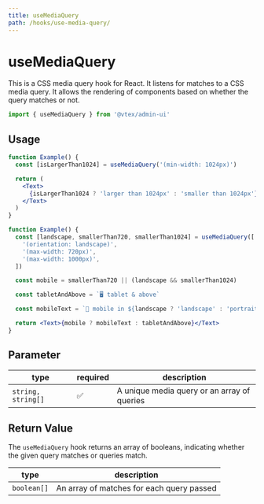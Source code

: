 ```yaml
---
title: useMediaQuery
path: /hooks/use-media-query/
---
```


# useMediaQuery

This is a CSS media query hook for React. It listens for matches to a CSS media query. It allows the rendering of components based on whether the query matches or not.

```jsx isStatic
import { useMediaQuery } from '@vtex/admin-ui'
```

## Usage

```jsx live
function Example() {
  const [isLargerThan1024] = useMediaQuery('(min-width: 1024px)')

  return (
    <Text>
      {isLargerThan1024 ? 'larger than 1024px' : 'smaller than 1024px'}
    </Text>
  )
}
```

```jsx live
function Example() {
  const [landscape, smallerThan720, smallerThan1024] = useMediaQuery([
    '(orientation: landscape)',
    '(max-width: 720px)',
    '(max-width: 1000px)',
  ])

  const mobile = smallerThan720 || (landscape && smallerThan1024)

  const tabletAndAbove = `🖥 tablet & above`

  const mobileText = `📱 mobile in ${landscape ? 'landscape' : 'portrait'}`

  return <Text>{mobile ? mobileText : tabletAndAbove}</Text>
}
```

## Parameter

| type               | required | description                                 |
| ------------------ | -------- | ------------------------------------------- |
| `string, string[]` | ✅       | A unique media query or an array of queries |

## Return Value

The `useMediaQuery` hook returns an array of booleans, indicating whether the given query matches or queries match.

| type        | description                               |
| ----------- | ----------------------------------------- |
| `boolean[]` | An array of matches for each query passed |
